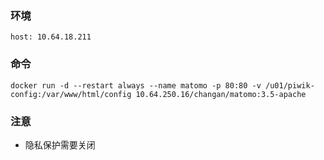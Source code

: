 ### 环境

```
host: 10.64.18.211
```

### 命令

```
docker run -d --restart always --name matomo -p 80:80 -v /u01/piwik-config:/var/www/html/config 10.64.250.16/changan/matomo:3.5-apache
```

### 注意

- 隐私保护需要关闭